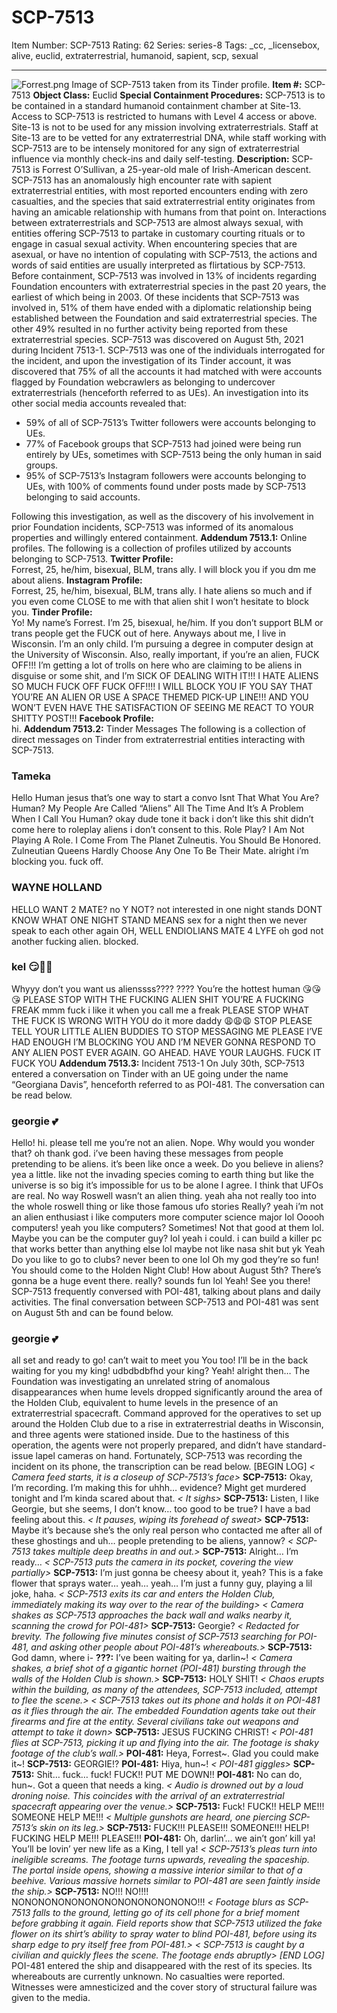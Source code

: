 # SCP-7513
Item Number: SCP-7513
Rating: 62
Series: series-8
Tags: _cc, _licensebox, alive, euclid, extraterrestrial, humanoid, sapient, scp, sexual

---

![Forrest.png](https://scp-wiki.wdfiles.com/local--files/scp-7513/Forrest.png)
Image of SCP-7513 taken from its Tinder profile.
**Item #:** SCP-7513
**Object Class:** Euclid
**Special Containment Procedures:** SCP-7513 is to be contained in a standard humanoid containment chamber at Site-13. Access to SCP-7513 is restricted to humans with Level 4 access or above.
Site-13 is not to be used for any mission involving extraterrestrials. Staff at Site-13 are to be vetted for any extraterrestrial DNA, while staff working with SCP-7513 are to be intensely monitored for any sign of extraterrestrial influence via monthly check-ins and daily self-testing.
**Description:** SCP-7513 is Forrest O’Sullivan, a 25-year-old male of Irish-American descent.
SCP-7513 has an anomalously high encounter rate with sapient extraterrestrial entities, with most reported encounters ending with zero casualties, and the species that said extraterrestrial entity originates from having an amicable relationship with humans from that point on.
Interactions between extraterrestrials and SCP-7513 are almost always sexual, with entities offering SCP-7513 to partake in customary courting rituals or to engage in casual sexual activity. When encountering species that are asexual, or have no intention of copulating with SCP-7513, the actions and words of said entities are usually interpreted as flirtatious by SCP-7513.
Before containment, SCP-7513 was involved in 13% of incidents regarding Foundation encounters with extraterrestrial species in the past 20 years, the earliest of which being in 2003. Of these incidents that SCP-7513 was involved in, 51% of them have ended with a diplomatic relationship being established between the Foundation and said extraterrestrial species. The other 49% resulted in no further activity being reported from these extraterrestrial species.
SCP-7513 was discovered on August 5th, 2021 during Incident 7513-1. SCP-7513 was one of the individuals interrogated for the incident, and upon the investigation of its Tinder account, it was discovered that 75% of all the accounts it had matched with were accounts flagged by Foundation webcrawlers as belonging to undercover extraterrestrials (henceforth referred to as UEs). An investigation into its other social media accounts revealed that:
  * 59% of all of SCP-7513’s Twitter followers were accounts belonging to UEs.
  * 77% of Facebook groups that SCP-7513 had joined were being run entirely by UEs, sometimes with SCP-7513 being the only human in said groups.
  * 95% of SCP-7513’s Instagram followers were accounts belonging to UEs, with 100% of comments found under posts made by SCP-7513 belonging to said accounts.

Following this investigation, as well as the discovery of his involvement in prior Foundation incidents, SCP-7513 was informed of its anomalous properties and willingly entered containment.
**Addendum 7513.1:** Online profiles.
The following is a collection of profiles utilized by accounts belonging to SCP-7513.
**Twitter Profile:**  
Forrest, 25, he/him, bisexual, BLM, trans ally. I will block you if you dm me about aliens.
**Instagram Profile:**  
Forrest, 25, he/him, bisexual, BLM, trans ally. I hate aliens so much and if you even come CLOSE to me with that alien shit I won’t hesitate to block you.
**Tinder Profile:**  
Yo! My name’s Forrest. I’m 25, bisexual, he/him. If you don’t support BLM or trans people get the FUCK out of here.
Anyways about me, I live in Wisconsin. I’m an only child. I‘m pursuing a degree in computer design at the University of Wisconsin.
Also, really important, if you’re an alien, FUCK OFF!!! I’m getting a lot of trolls on here who are claiming to be aliens in disguise or some shit, and I’m SICK OF DEALING WITH IT!!! I HATE ALIENS SO MUCH FUCK OFF FUCK OFF!!!!
I WILL BLOCK YOU IF YOU SAY THAT YOU’RE AN ALIEN OR USE A SPACE THEMED PICK-UP LINE!!! AND YOU WON’T EVEN HAVE THE SATISFACTION OF SEEING ME REACT TO YOUR SHITTY POST!!!
**Facebook Profile:**  
hi.
**Addendum 7513.2:** Tinder Messages
The following is a collection of direct messages on Tinder from extraterrestrial entities interacting with SCP-7513.
### Tameka
Hello Human
jesus that’s one way to start a convo
Isnt That What You Are?
Human?
My People Are Called “Aliens” All The Time And It’s A Problem When I Call You Human?
okay dude tone it back i don’t like this shit
didn’t come here to roleplay aliens
i don’t consent to this.
Role Play?
I Am Not Playing A Role. I Come From The Planet Zulneutis.
You Should Be Honored.
Zulneutian Queens Hardly Choose Any One To Be Their Mate.
alright i’m blocking you.
fuck off.
### WAYNE HOLLAND
HELLO
WANT 2 MATE?
no
Y NOT?
not interested in one night stands
DONT KNOW WHAT ONE NIGHT STAND MEANS
sex for a night
then we never speak to each other again
OH, WELL
ENDIOLIANS MATE 4 LYFE
oh god not another fucking alien.
blocked.
### kel 😏🍆💦
Whyyy don’t you want us alienssss????
????
You’re the hottest human 😘😘😘
PLEASE
STOP WITH THE FUCKING ALIEN SHIT
YOU’RE A FUCKING FREAK
mmm fuck
i like it when you call me a freak
PLEASE STOP WHAT THE FUCK IS WRONG WITH YOU
do it more daddy
😩😩😩
STOP
PLEASE
TELL YOUR LITTLE ALIEN BUDDIES TO STOP MESSAGING ME
PLEASE
I’VE HAD ENOUGH
I’M BLOCKING YOU AND I’M NEVER GONNA RESPOND TO ANY ALIEN POST EVER AGAIN.
GO AHEAD. HAVE YOUR LAUGHS.
FUCK IT
FUCK YOU
**Addendum 7513.3:** Incident 7513-1
On July 30th, SCP-7513 entered a conversation on Tinder with an UE going under the name “Georgiana Davis”, henceforth referred to as POI-481. The conversation can be read below.
### georgie 💕
Hello!
hi.
please tell me you’re not an alien.
Nope. Why would you wonder that?
oh thank god.
i’ve been having these messages from people pretending to be aliens.
it’s been like once a week.
Do you believe in aliens?
yea a little.
like not the invading species coming to earth thing but like
the universe is so big it’s impossible for us to be alone
I agree.
I think that UFOs are real.
No way Roswell wasn’t an alien thing.
yeah aha
not really too into the whole roswell thing
or like those famous ufo stories
Really?
yeah i’m not an alien enthusiast
i like computers more
computer science major lol
Ooooh computers!
yeah
you like computers?
Sometimes!
Not that good at them lol.
Maybe you can be the computer guy?
lol
yeah i could.
i can build a killer pc that works better than anything else lol
maybe not like
nasa shit but
yk
Yeah
Do you like to go to clubs?
never been to one lol
Oh my god they’re so fun!
You should come to the Holden Night Club! How about August 5th? There’s gonna be a huge event there.
really? sounds fun lol
Yeah! See you there!
SCP-7513 frequently conversed with POI-481, talking about plans and daily activities. The final conversation between SCP-7513 and POI-481 was sent on August 5th and can be found below.
### georgie 💕
all set and ready to go!
can’t wait to meet you
You too!
I’ll be in the back waiting for you my king!
udbdbdbfhd
your king?
Yeah!
alright then…
The Foundation was investigating an unrelated string of anomalous disappearances when hume levels dropped significantly around the area of the Holden Club, equivalent to hume levels in the presence of an extraterrestrial spacecraft.
Command approved for the operatives to set up around the Holden Club due to a rise in extraterrestrial deaths in Wisconsin, and three agents were stationed inside.
Due to the hastiness of this operation, the agents were not properly prepared, and didn’t have standard-issue lapel cameras on hand. Fortunately, SCP-7513 was recording the incident on its phone, the transcription can be read below.
[BEGIN LOG]
_< Camera feed starts, it is a closeup of SCP-7513’s face>_
**SCP-7513:** Okay, I’m recording. I’m making this for uhhh… evidence? Might get murdered tonight and I’m kinda scared about that.
_< It sighs>_
**SCP-7513:** Listen, I like Georgie, but she seems, I don’t know… too good to be true? I have a bad feeling about this.
_< It pauses, wiping its forehead of sweat>_
**SCP-7513:** Maybe it’s because she’s the only real person who contacted me after all of these ghostings and uh… people pretending to be aliens, yannow?
_< SCP-7513 takes multiple deep breaths in and out.>_
**SCP-7513:** Alright… I’m ready…
_< SCP-7513 puts the camera in its pocket, covering the view partially>_
**SCP-7513:** I’m just gonna be cheesy about it, yeah? This is a fake flower that sprays water… yeah… yeah… I’m just a funny guy, playing a lil joke, haha.
_< SCP-7513 exits its car and enters the Holden Club, immediately making its way over to the rear of the building>_
_< Camera shakes as SCP-7513 approaches the back wall and walks nearby it, scanning the crowd for POI-481>_
**SCP-7513:** Georgie?
_< Redacted for brevity. The following five minutes consist of SCP-7513 searching for POI-481, and asking other people about POI-481’s whereabouts.>_
**SCP-7513:** God damn, where i-
**???:** I’ve been waiting for ya, darlin~!
_< Camera shakes, a brief shot of a gigantic hornet (POI-481) bursting through the walls of the Holden Club is shown.>_
**SCP-7513:** HOLY SHIT!
_< Chaos erupts within the building, as many of the attendees, SCP-7513 included, attempt to flee the scene.>_
_< SCP-7513 takes out its phone and holds it on POI-481 as it flies through the air. The embedded Foundation agents take out their firearms and fire at the entity. Several civilians take out weapons and attempt to take it down>_
**SCP-7513:** JESUS FUCKING CHRIST!
_< POI-481 flies at SCP-7513, picking it up and flying into the air. The footage is shaky footage of the club’s wall.>_
**POI-481:** Heya, Forrest~. Glad you could make it~!
**SCP-7513:** GEORGIE!?
**POI-481:** Hiya, hun~!
_< POI-481 giggles>_
**SCP-7513:** Shit… fuck… fuck! FUCK!! PUT ME DOWN!!
**POI-481:** No can do, hun~. Got a queen that needs a king.
_< Audio is drowned out by a loud droning noise. This coincides with the arrival of an extraterrestrial spacecraft appearing over the venue.>_
**SCP-7513:** Fuck! FUCK!! HELP ME!!! SOMEONE HELP ME!!!
_< Multiple gunshots are heard, one piercing SCP-7513’s skin on its leg.>_
**SCP-7513:** FUCK!!! PLEASE!!! SOMEONE!!! HELP! FUCKING HELP ME!!! PLEASE!!!
**POI-481:** Oh, darlin’… we ain’t gon’ kill ya! You’ll be lovin’ yer new life as a King, I tell ya!
_< SCP-7513’s pleas turn into ineligible screams. The footage turns upwards, revealing the spaceship. The portal inside opens, showing a massive interior similar to that of a beehive. Various massive hornets similar to POI-481 are seen faintly inside the ship.>_
**SCP-7513:** NO!!! NO!!!! NONONONONONONONONONONONONONO!!!
_< Footage blurs as SCP-7513 falls to the ground, letting go of its cell phone for a brief moment before grabbing it again. Field reports show that SCP-7513 utilized the fake flower on its shirt’s ability to spray water to blind POI-481, before using its sharp edge to pry itself free from POI-481.>_
_< SCP-7513 is caught by a civilian and quickly flees the scene. The footage ends abruptly>_
_[END LOG]_
POI-481 entered the ship and disappeared with the rest of its species. Its whereabouts are currently unknown. No casualties were reported. Witnesses were amnesticized and the cover story of structural failure was given to the media.